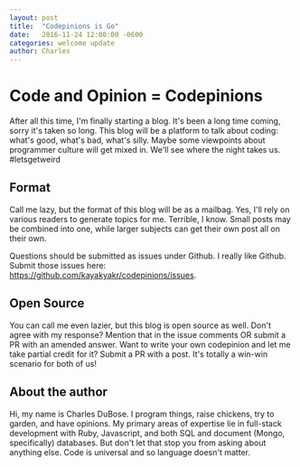 ```yaml
---
layout: post
title:  "Codepinions is Go"
date:   2016-11-24 12:00:00 -0600
categories: welcome update
author: Charles
---
```


# Code and Opinion = Codepinions

After all this time, I'm finally starting a blog. It's been a long time coming,
sorry it's taken so long. This blog will be a platform to talk about coding: what's
good, what's bad, what's silly. Maybe some viewpoints about programmer culture will
get mixed in. We'll see where the night takes us. #letsgetweird

## Format

Call me lazy, but the format of this blog will be as a mailbag. Yes, I'll rely on
various readers to generate topics for me. Terrible, I know. Small posts may be
combined into one, while larger subjects can get their own post all on their own.

Questions should be submitted as issues under Github. I really like Github. Submit
those issues here: https://github.com/kayakyakr/codepinions/issues.

## Open Source

You can call me even lazier, but this blog is open source as well. Don't agree with
my response? Mention that in the issue comments OR submit a PR with an amended
answer. Want to write your own codepinion and let me take partial credit for it?
Submit a PR with a post. It's totally a win-win scenario for both of us!

## About the author

Hi, my name is Charles DuBose. I program things, raise chickens, try to garden, and
have opinions. My primary areas of expertise lie in full-stack development with Ruby,
Javascript, and both SQL and document (Mongo, specifically) databases. But don't
let that stop you from asking about anything else. Code is universal and so language
doesn't matter.
